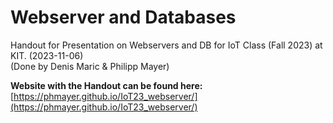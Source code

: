 # Webserver and Databases
Handout for Presentation on Webservers and DB for IoT Class (Fall 2023) at KIT. (2023-11-06)  
(Done by Denis Maric & Philipp Mayer)

**Website with the Handout can be found here:**  
[https://phmayer.github.io/IoT23_webserver/](https://phmayer.github.io/IoT23_webserver/)  

